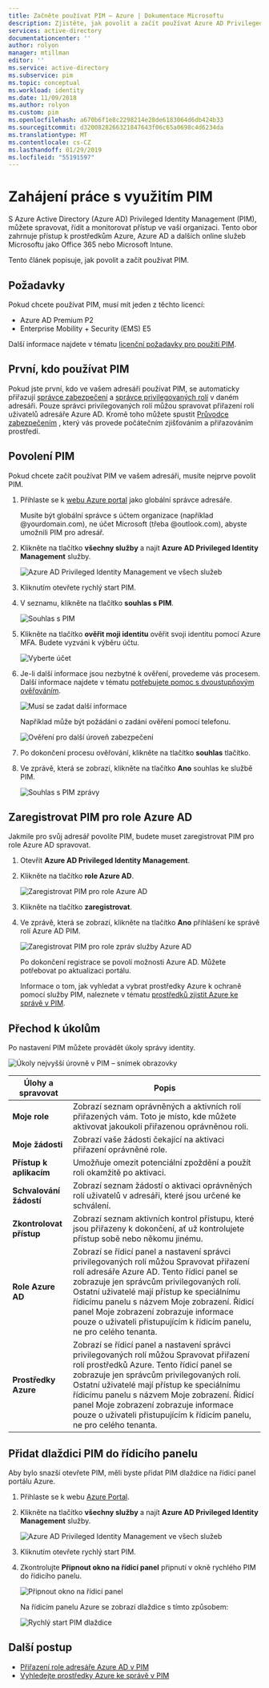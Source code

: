 ```yaml
---
title: Začněte používat PIM – Azure | Dokumentace Microsoftu
description: Zjistěte, jak povolit a začít používat Azure AD Privileged Identity Management (PIM) na webu Azure Portal.
services: active-directory
documentationcenter: ''
author: rolyon
manager: mtillman
editor: ''
ms.service: active-directory
ms.subservice: pim
ms.topic: conceptual
ms.workload: identity
ms.date: 11/09/2018
ms.author: rolyon
ms.custom: pim
ms.openlocfilehash: a670b6f1e8c2298214e28de6183064d6db424b33
ms.sourcegitcommit: d3200828266321847643f06c65a0698c4d6234da
ms.translationtype: MT
ms.contentlocale: cs-CZ
ms.lasthandoff: 01/29/2019
ms.locfileid: "55191597"
---
```

# <a name="start-using-pim"></a>Zahájení práce s využitím PIM

S Azure Active Directory (Azure AD) Privileged Identity Management (PIM), můžete spravovat, řídit a monitorovat přístup ve vaší organizaci. Tento obor zahrnuje přístup k prostředkům Azure, Azure AD a dalších online služeb Microsoftu jako Office 365 nebo Microsoft Intune.

Tento článek popisuje, jak povolit a začít používat PIM.

## <a name="prerequisites"></a>Požadavky

Pokud chcete používat PIM, musí mít jeden z těchto licencí:

- Azure AD Premium P2
- Enterprise Mobility + Security (EMS) E5

Další informace najdete v tématu [licenční požadavky pro použití PIM](subscription-requirements.md).

## <a name="first-person-to-use-pim"></a>První, kdo používat PIM

Pokud jste první, kdo ve vašem adresáři používat PIM, se automaticky přiřazují [správce zabezpečení](../users-groups-roles/directory-assign-admin-roles.md#security-administrator) a [správce privilegovaných rolí](../users-groups-roles/directory-assign-admin-roles.md#privileged-role-administrator) v daném adresáři. Pouze správci privilegovaných rolí můžou spravovat přiřazení rolí uživatelů adresáře Azure AD. Kromě toho můžete spustit [Průvodce zabezpečením](pim-security-wizard.md) , který vás provede počátečním zjišťováním a přiřazováním prostředí.

## <a name="enable-pim"></a>Povolení PIM

Pokud chcete začít používat PIM ve vašem adresáři, musíte nejprve povolit PIM.

1. Přihlaste se k [webu Azure portal](https://portal.azure.com/) jako globální správce adresáře.

    Musíte být globální správce s účtem organizace (například @yourdomain.com), ne účet Microsoft (třeba @outlook.com), abyste umožnili PIM pro adresář.

1. Klikněte na tlačítko **všechny služby** a najít **Azure AD Privileged Identity Management** služby.

    ![Azure AD Privileged Identity Management ve všech služeb](./media/pim-getting-started/pim-all-services-find.png)

1. Kliknutím otevřete rychlý start PIM.

1. V seznamu, klikněte na tlačítko **souhlas s PIM**.

    ![Souhlas s PIM](./media/pim-getting-started/consent-pim.png)

1. Klikněte na tlačítko **ověřit moji identitu** ověřit svoji identitu pomocí Azure MFA. Budete vyzváni k výběru účtu.

    ![Vyberte účet](./media/pim-getting-started/pick-account.png)

1. Je-li další informace jsou nezbytné k ověření, provedeme vás procesem. Další informace najdete v tématu [potřebujete pomoc s dvoustupňovým ověřováním](https://go.microsoft.com/fwlink/p/?LinkId=708614).

    ![Musí se zadat další informace](./media/pim-getting-started/more-information-required.png)

    Například může být požádáni o zadání ověření pomocí telefonu.

    ![Ověření pro další úroveň zabezpečení](./media/pim-getting-started/additional-security-verification.png)

1. Po dokončení procesu ověřování, klikněte na tlačítko **souhlas** tlačítko.

1. Ve zprávě, která se zobrazí, klikněte na tlačítko **Ano** souhlas ke službě PIM.

    ![Souhlas s PIM zprávy](./media/pim-getting-started/consent-pim-message.png)

## <a name="sign-up-pim-for-azure-ad-roles"></a>Zaregistrovat PIM pro role Azure AD

Jakmile pro svůj adresář povolíte PIM, budete muset zaregistrovat PIM pro role Azure AD spravovat.

1. Otevřít **Azure AD Privileged Identity Management**.

1. Klikněte na tlačítko **role Azure AD**.

    ![Zaregistrovat PIM pro role Azure AD](./media/pim-getting-started/sign-up-pim-azure-ad-roles.png)

1. Klikněte na tlačítko **zaregistrovat**.

1. Ve zprávě, která se zobrazí, klikněte na tlačítko **Ano** přihlášení ke správě rolí Azure AD PIM.

    ![Zaregistrovat PIM pro role zpráv služby Azure AD](./media/pim-getting-started/sign-up-pim-message.png)

    Po dokončení registrace se povolí možnosti Azure AD. Můžete potřebovat po aktualizaci portálu.

    Informace o tom, jak vyhledat a vybrat prostředky Azure k ochraně pomocí služby PIM, naleznete v tématu [prostředků zjistit Azure ke správě v PIM](pim-resource-roles-discover-resources.md).

## <a name="navigate-to-your-tasks"></a>Přechod k úkolům

Po nastavení PIM můžete provádět úkoly správy identity.

![Úkoly nejvyšší úrovně v PIM – snímek obrazovky](./media/pim-getting-started/pim-quickstart-tasks.png)

| Úlohy a spravovat | Popis |
| --- | --- |
| **Moje role**  | Zobrazí seznam oprávněných a aktivních rolí přiřazených vám. Toto je místo, kde můžete aktivovat jakoukoli přiřazenou oprávněnou roli. |
| **Moje žádosti** | Zobrazí vaše žádosti čekající na aktivaci přiřazení oprávněné role. |
| **Přístup k aplikacím** | Umožňuje omezit potenciální zpoždění a použít roli okamžitě po aktivaci. |
| **Schvalování žádostí** | Zobrazí seznam žádostí o aktivaci oprávněných rolí uživatelů v adresáři, které jsou určené ke schválení. |
| **Zkontrolovat přístup** | Zobrazí seznam aktivních kontrol přístupu, které jsou přiřazeny k dokončení, ať už kontrolujete přístup sobě nebo někomu jinému. |
| **Role Azure AD** | Zobrazí se řídicí panel a nastavení správci privilegovaných rolí můžou Spravovat přiřazení rolí adresáře Azure AD. Tento řídicí panel se zobrazuje jen správcům privilegovaných rolí. Ostatní uživatelé mají přístup ke speciálnímu řídicímu panelu s názvem Moje zobrazení. Řídicí panel Moje zobrazení zobrazuje informace pouze o uživateli přistupujícím k řídicím panelu, ne pro celého tenanta. |
| **Prostředky Azure** | Zobrazí se řídicí panel a nastavení správci privilegovaných rolí můžou Spravovat přiřazení rolí prostředků Azure. Tento řídicí panel se zobrazuje jen správcům privilegovaných rolí. Ostatní uživatelé mají přístup ke speciálnímu řídicímu panelu s názvem Moje zobrazení. Řídicí panel Moje zobrazení zobrazuje informace pouze o uživateli přistupujícím k řídicím panelu, ne pro celého tenanta. |

## <a name="add-a-pim-tile-to-the-dashboard"></a>Přidat dlaždici PIM do řídicího panelu

Aby bylo snazší otevřete PIM, měli byste přidat PIM dlaždice na řídicí panel portálu Azure.

1. Přihlaste se k webu [Azure Portal](https://portal.azure.com/).

1. Klikněte na tlačítko **všechny služby** a najít **Azure AD Privileged Identity Management** služby.

    ![Azure AD Privileged Identity Management ve všech služeb](./media/pim-getting-started/pim-all-services-find.png)

1. Kliknutím otevřete rychlý start PIM.

1. Zkontrolujte **Připnout okno na řídicí panel** připnutí v okně rychlého PIM do řídicího panelu.

    ![Připnout okno na řídicí panel](./media/pim-getting-started/pim-quickstart-pin-to-dashboard.png)

    Na řídicím panelu Azure se zobrazí dlaždice s tímto způsobem:

    ![Rychlý start PIM dlaždice](./media/pim-getting-started/pim-quickstart-dashboard-tile.png)

## <a name="next-steps"></a>Další postup

- [Přiřazení role adresáře Azure AD v PIM](pim-how-to-add-role-to-user.md)
- [Vyhledejte prostředky Azure ke správě v PIM](pim-resource-roles-discover-resources.md)
